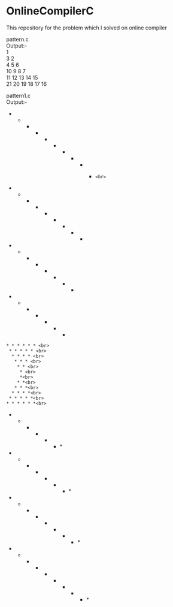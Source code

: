 # OnlineCompilerC
This repository for the problem which I solved on online compiler

pattern.c<br>
Output:-  <br>
1   <br>
3 2   <br>
4 5 6   <br>
10 9 8 7   <br>
11 12 13 14 15   <br>
21 20 19 18 17 16   <br>



pattern1.c  <br>
Output:-  <br>
* * * * * * * * * *     <br>
 * * * * * * * * *   <br>
  * * * * * * * * <br>
   * * * * * * * <br>
    * * * * * * <br>
     * * * * * <br>
      * * * * <br>
       * * * <br>
        * * <br>
         * <br>
         *<br>
        * *<br>
       * * *<br>
      * * * *<br>
     * * * * *<br>
    * * * * * *<br>
   * * * * * * *<br>
  * * * * * * * *<br>
 * * * * * * * * *<br>
 * * * * * * * * * *<br>



